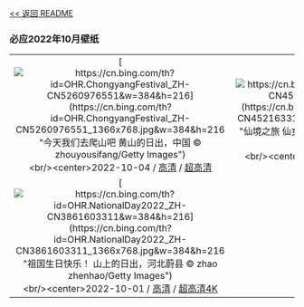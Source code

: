 [<< 返回 README](../../README.md)
### 必应2022年10月壁纸
||||
|:---:|:---:|:---:|
|[![https://cn.bing.com/th?id=OHR.ChongyangFestival_ZH-CN5260976551&w=384&h=216](https://cn.bing.com/th?id=OHR.ChongyangFestival_ZH-CN5260976551_1366x768.jpg&w=384&h=216 "今天我们去爬山吧&#10;黄山的日出，中国&#10;© zhouyousifang/Getty Images")](https://cn.bing.com/search?q=%e9%bb%84%e5%b1%b1&form=hpcapt&mkt=zh-cn&filters=HpDate:"20221003_1600")<br/><center>2022-10-04 / [高清](https://cn.bing.com/th?id=OHR.ChongyangFestival_ZH-CN5260976551_1920x1200.jpg&w=1920&h=1200) / [超高清](https://cn.bing.com/th?id=OHR.ChongyangFestival_ZH-CN5260976551_UHD.jpg)<center/>|[![https://cn.bing.com/th?id=OHR.FairyGlen_ZH-CN4521633106&w=384&h=216](https://cn.bing.com/th?id=OHR.FairyGlen_ZH-CN4521633106_1366x768.jpg&w=384&h=216 "仙境之旅&#10;仙女谷，苏格兰斯凯岛&#10;© e55evu/Getty Images")](https://cn.bing.com/search?q=%e8%8b%8f%e6%a0%bc%e5%85%b0%e6%96%af%e5%87%af%e5%b2%9b&form=hpcapt&mkt=zh-cn&filters=HpDate:"20221002_1600")<br/><center>2022-10-03 / [高清](https://cn.bing.com/th?id=OHR.FairyGlen_ZH-CN4521633106_1920x1200.jpg&w=1920&h=1200) / [超高清4K](https://cn.bing.com/th?id=OHR.FairyGlen_ZH-CN4521633106_UHD.jpg&w=3840&h=2160)<center/>|[![https://cn.bing.com/th?id=OHR.LacChesserys_ZH-CN4136691056&w=384&h=216](https://cn.bing.com/th?id=OHR.LacChesserys_ZH-CN4136691056_1366x768.jpg&w=384&h=216 "切斯瑞湖&#10;倒映在湖中的勃朗峰山脉，法国霞慕尼市&#10;© Stefan Huwiler/Alamy")](https://cn.bing.com/search?q=%e5%8b%83%e6%9c%97%e5%b3%b0&form=hpcapt&mkt=zh-cn&filters=HpDate:"20221001_1600")<br/><center>2022-10-02 / [高清](https://cn.bing.com/th?id=OHR.LacChesserys_ZH-CN4136691056_1920x1200.jpg&w=1920&h=1200) / [超高清4K](https://cn.bing.com/th?id=OHR.LacChesserys_ZH-CN4136691056_UHD.jpg&w=3840&h=2160)<center/>|
|[![https://cn.bing.com/th?id=OHR.NationalDay2022_ZH-CN3861603311&w=384&h=216](https://cn.bing.com/th?id=OHR.NationalDay2022_ZH-CN3861603311_1366x768.jpg&w=384&h=216 "祖国生日快乐！&#10;山上的日出，河北蔚县&#10;© zhao zhenhao/Getty Images")](https://cn.bing.com/search?q=%e5%9b%bd%e5%ba%86%e8%8a%82&form=hpcapt&mkt=zh-cn&filters=HpDate:"20220930_1600")<br/><center>2022-10-01 / [高清](https://cn.bing.com/th?id=OHR.NationalDay2022_ZH-CN3861603311_1920x1200.jpg&w=1920&h=1200) / [超高清4K](https://cn.bing.com/th?id=OHR.NationalDay2022_ZH-CN3861603311_UHD.jpg&w=3840&h=2160)<center/>